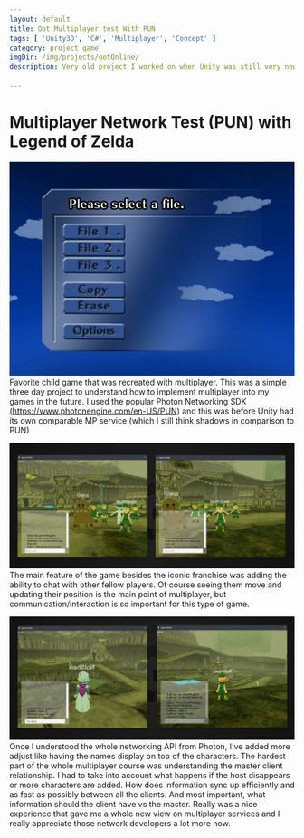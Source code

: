 ```yaml
---
layout: default
title: Oot Multiplayer test With PUN
tags: [ 'Unity3D', 'C#', 'Multiplayer', 'Concept' ]
category: project game
imgDir: /img/projects/ootOnline/
description: Very old project I worked on when Unity was still very new. It is no secret of love the Legend of Zelda franchise and I had this set goal recreating my favorite game from my childhood and getting multiplayer working so my friends and I could play. It was a very weird and frustatrating expereince trying to train my brain on what information the master and clients were suppose to have, but it was a valuable experience.

---
```



Multiplayer Network Test (PUN) with Legend of Zelda
================

![Picture](/img/projects/ootOnline/1.png)
Favorite child game that was recreated with multiplayer. This was a simple three day project  to understand how to implement multiplayer into my games in the future. I used the popular Photon Networking SDK (https://www.photonengine.com/en-US/PUN) and this was before Unity had its own comparable MP service (which I still think shadows in comparison to PUN)

![Picture](/img/projects/ootOnline/2.png)
The main feature of the game besides the iconic franchise was adding the ability to chat with other fellow players. Of course seeing them move and updating their position is the main point of multiplayer, but communication/interaction is so important for this type of game.

![Picture](/img/projects/ootOnline/3.png)
Once I understood the whole networking API from Photon, I've added more adjust like having the names display on top of the characters. The hardest part of the whole multiplayer course was understanding the master client relationship. I had to take into account what happens if the host disappears or more characters are added. How does information sync up efficiently and as fast as possibly between all the clients. And most important, what information should the client have vs the master. Really was a nice experience that gave me a whole new view on multiplayer services and I really appreciate those network developers a lot more now.
